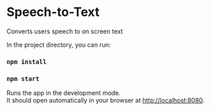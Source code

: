 # Speech-to-Text
Converts users speech to on screen text

In the project directory, you can run:

### `npm install`
### `npm start`

Runs the app in the development mode.\
It should open automatically in your browser at [http://localhost:8080](http://localhost:8080).
